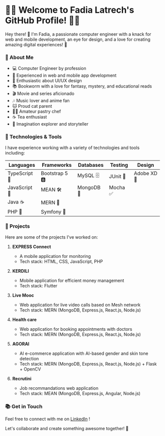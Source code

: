 # 👩‍💻 Welcome to Fadia Latrech's GitHub Profile! 👩‍💻

Hey there! 👋 I'm Fadia, a passionate computer engineer with a knack for web and mobile development, an eye for design, and a love for creating amazing digital experiences! 🚀

### 🌟 About Me

- 💻 Computer Engineer by profession
- 📱 Experienced in web and mobile app development
- 🎨 Enthusiastic about UI/UX design
- 📚 Bookworm with a love for fantasy, mystery, and educational reads
- 🎬 Movie and series aficionado
- 🎶 Music lover and anime fan
- 🐱 Proud cat parent
- 👩‍🍳 Amateur pastry chef
- ☕ Tea enthusiast
- 🌌 Imagination explorer and storyteller

### 🔧 Technologies & Tools

I have experience working with a variety of technologies and tools including:

| Languages       | Frameworks      | Databases   | Testing      | Design         |
|-----------------|-----------------|-------------|--------------|----------------|
| TypeScript  💼 | Bootstrap 5  🅱️ | MySQL  🗄️   | JUnit  🧪    | Adobe XD  🎨   |
| JavaScript  📜 | MEAN  🛠️        | MongoDB  🍃 | Mocha  ✅     |                |
| Java  ☕       | MERN  🚧        |             |              |                |
| PHP  🐘        | Symfony  🚀     |              |              |                |



### 🚀 Projects

Here are some of the projects I've worked on:

1. **EXPRESS Connect**
   - A mobile application for monitoring
   - Tech stack: HTML, CSS, JavaScript, PHP

2. **KERDILI**
   - Mobile application for efficient money management
   - Tech stack: Flutter

3. **Live Mooc**
   - Web application for live video calls based on Mesh network
   - Tech stack: MERN (MongoDB, Express.js, React.js, Node.js)

4. **Health care**
   - Web application for booking appointments with doctors
   - Tech stack: MERN (MongoDB, Express.js, React.js, Node.js)

5. **AGORAI**
   - AI e-commerce application with AI-based gender and skin tone detection
   - Tech stack: MERN (MongoDB, Express.js, React.js, Node.js) + Flask + OpenCV
6. **Recrutini**
   - Job recommandations web application
   - Tech stack: MEAN (MongoDB, Express.js, Angular, Node.js)

### 📚 Get in Touch

Feel free to connect with me on [LinkedIn](linkedin.com/in/fadia-latrech) !

Let's collaborate and create something awesome together! 💫

